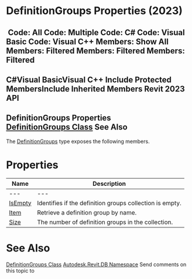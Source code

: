 # DefinitionGroups Properties (2023)

﻿
 Code: All Code: Multiple Code: C# Code: Visual Basic Code: Visual C++  Members: Show All Members: Filtered Members: Filtered Members: Filtered   
---  
C#Visual BasicVisual C++
Include Protected MembersInclude Inherited Members
Revit 2023 API  
---  
DefinitionGroups Properties  
[DefinitionGroups Class](ff689646-266a-a62f-a044-8849697122c7.md "DefinitionGroups Class") See Also  
---  
The [DefinitionGroups](ff689646-266a-a62f-a044-8849697122c7.md "DefinitionGroups Class") type exposes the following members.
# Properties
| Name | Description |
| --- | --- |
| --- | --- | --- |
| [IsEmpty](1c0eb54e-5a16-5190-d4f4-2ae4a79bc362.md "IsEmpty Property") | Identifies if the definition groups collection is empty. |
| [Item](5112ae01-0cf1-d97e-879f-49d171d24097.md "Item Property") | Retrieve a definition group by name. |
| [Size](c967737a-bbde-c6bb-bc00-a33b5d869bc3.md "Size Property") | The number of definition groups in the collection. |

# See Also
[DefinitionGroups Class](ff689646-266a-a62f-a044-8849697122c7.md "DefinitionGroups Class")
[Autodesk.Revit.DB Namespace](87546ba7-461b-c646-cbb1-2cb8f5bff8b2.md "Autodesk.Revit.DB Namespace")
Send comments on this topic to 